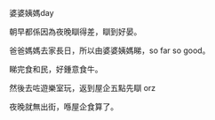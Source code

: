 婆婆姨媽day

朝早都係因為夜晚瞓得差，瞓到好晏。

爸爸媽媽去家長日，所以由婆婆姨媽睇，so far so good。

睇完食和民，好鍾意食牛。

然後去咗遊樂室玩，返到屋企五點先瞓 orz

夜晚就無出街，喺屋企食算了。
